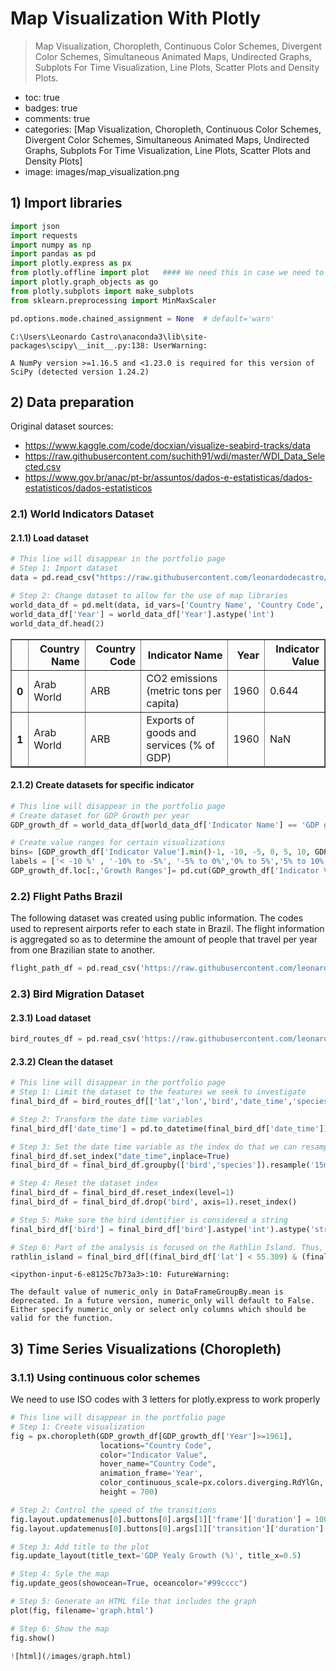 # Map Visualization With Plotly

> Map Visualization, Choropleth, Continuous Color Schemes, Divergent Color Schemes, Simultaneous Animated Maps, Undirected Graphs, Subplots For Time Visualization, Line Plots, Scatter Plots and Density Plots.

- toc: true 
- badges: true
- comments: true
- categories: [Map Visualization, Choropleth, Continuous Color Schemes, Divergent Color Schemes, Simultaneous Animated Maps, Undirected Graphs, Subplots For Time Visualization, Line Plots, Scatter Plots and Density Plots]
- image: images/map_visualization.png

## 1) Import libraries


```python
import json
import requests
import numpy as np
import pandas as pd
import plotly.express as px
from plotly.offline import plot   #### We need this in case we need to manually upload the interactive graphs on the blog
import plotly.graph_objects as go
from plotly.subplots import make_subplots
from sklearn.preprocessing import MinMaxScaler

pd.options.mode.chained_assignment = None  # default='warn'
```

    C:\Users\Leonardo Castro\anaconda3\lib\site-packages\scipy\__init__.py:138: UserWarning:
    
    A NumPy version >=1.16.5 and <1.23.0 is required for this version of SciPy (detected version 1.24.2)
    
    

## 2) Data preparation 

Original dataset sources: <br>
- https://www.kaggle.com/code/docxian/visualize-seabird-tracks/data
- https://raw.githubusercontent.com/suchith91/wdi/master/WDI_Data_Selected.csv
- https://www.gov.br/anac/pt-br/assuntos/dados-e-estatisticas/dados-estatisticos/dados-estatisticos

### 2.1) World Indicators Dataset

#### 2.1.1) Load dataset


```python
# This line will disappear in the portfolio page
# Step 1: Import dataset
data = pd.read_csv("https://raw.githubusercontent.com/leonardodecastro/data/main/WDI_Data_Selected.csv", encoding='cp1252').drop(['Indicator Code'], axis= 1)

# Step 2: Change dataset to allow for the use of map libraries
world_data_df = pd.melt(data, id_vars=['Country Name', 'Country Code','Indicator Name'], var_name='Year', value_name='Indicator Value')
world_data_df['Year'] = world_data_df['Year'].astype('int')
world_data_df.head(2)
```




<div>
<style scoped>
    .dataframe tbody tr th:only-of-type {
        vertical-align: middle;
    }

    .dataframe tbody tr th {
        vertical-align: top;
    }

    .dataframe thead th {
        text-align: right;
    }
</style>
<table border="1" class="dataframe">
  <thead>
    <tr style="text-align: right;">
      <th></th>
      <th>Country Name</th>
      <th>Country Code</th>
      <th>Indicator Name</th>
      <th>Year</th>
      <th>Indicator Value</th>
    </tr>
  </thead>
  <tbody>
    <tr>
      <th>0</th>
      <td>Arab World</td>
      <td>ARB</td>
      <td>CO2 emissions (metric tons per capita)</td>
      <td>1960</td>
      <td>0.644</td>
    </tr>
    <tr>
      <th>1</th>
      <td>Arab World</td>
      <td>ARB</td>
      <td>Exports of goods and services (% of GDP)</td>
      <td>1960</td>
      <td>NaN</td>
    </tr>
  </tbody>
</table>
</div>



#### 2.1.2) Create datasets for specific indicator


```python
# This line will disappear in the portfolio page
# Create dataset for GDP Growth per year
GDP_growth_df = world_data_df[world_data_df['Indicator Name'] == 'GDP growth (annual %)']

# Create value ranges for certain visualizations
bins= [GDP_growth_df['Indicator Value'].min()-1, -10, -5, 0, 5, 10, GDP_growth_df['Indicator Value'].max()+1]
labels = ['< -10 %' , '-10% to -5%', '-5% to 0%','0% to 5%','5% to 10%','> 10%']
GDP_growth_df.loc[:,'Growth Ranges']= pd.cut(GDP_growth_df['Indicator Value'], bins=bins, labels=labels, right=False).astype('str')
```

### 2.2) Flight Paths Brazil

The following dataset was created using public information. The codes used to represent airports refer to each state in Brazil. The flight information is aggregated so as to determine the amount of people that travel per year from one Brazilian state to another. 


```python
flight_path_df = pd.read_csv('https://raw.githubusercontent.com/leonardodecastro/data/main/airplane_flights_brazil.csv')
```

### 2.3) Bird Migration Dataset

#### 2.3.1) Load dataset


```python
bird_routes_df = pd.read_csv('https://raw.githubusercontent.com/leonardodecastro/data/main/anon_gps_tracks_with_dive.csv')
```

#### 2.3.2) Clean the dataset


```python
# This line will disappear in the portfolio page
# Step 1: Limit the dataset to the features we seek to investigate
final_bird_df = bird_routes_df[['lat','lon','bird','date_time','species','alt']]

# Step 2: Transform the date time variables
final_bird_df['date_time'] = pd.to_datetime(final_bird_df['date_time'])

# Step 3: Set the date time variable as the index do that we can resample the dataset for every 15 minutes
final_bird_df.set_index("date_time",inplace=True)
final_bird_df = final_bird_df.groupby(['bird','species']).resample('15min').mean()

# Step 4: Reset the dataset index
final_bird_df = final_bird_df.reset_index(level=1)
final_bird_df = final_bird_df.drop('bird', axis=1).reset_index()

# Step 5: Make sure the bird identifier is considered a string
final_bird_df['bird'] = final_bird_df['bird'].astype('int').astype('str')

# Step 6: Part of the analysis is focused on the Rathlin Island. Thus, we must create a dataset containing solely the data for this region. 
rathlin_island = final_bird_df[(final_bird_df['lat'] < 55.309) & (final_bird_df['lat'] > 55.254) & (final_bird_df['lon'] > -6.3194) & (final_bird_df['lon'] < -6.1416)]
```

    <ipython-input-6-e8125c7b73a3>:10: FutureWarning:
    
    The default value of numeric_only in DataFrameGroupBy.mean is deprecated. In a future version, numeric_only will default to False. Either specify numeric_only or select only columns which should be valid for the function.
    
    

## 3) Time Series Visualizations (Choropleth)

### 3.1.1) Using continuous color schemes

We need to use ISO codes with 3 letters for plotly.express to work properly


```python
# This line will disappear in the portfolio page
# Step 1: Create visualization
fig = px.choropleth(GDP_growth_df[GDP_growth_df['Year']>=1961],         # Limit the analysis to years for which that is plenty of data
                    locations="Country Code",                           # Column where country code with 3 letters can be found
                    color="Indicator Value",                            # Indicator Value is the numerical value we want to examine
                    hover_name="Country Code",                          # Column to add to hover information
                    animation_frame='Year',                             # Show column that will be used in the animation frame
                    color_continuous_scale=px.colors.diverging.RdYlGn,  # Select the type of divergent color scheme to be used
                    height = 700)                                       # Adjust the size of the figure

# Step 2: Control the speed of the transitions
fig.layout.updatemenus[0].buttons[0].args[1]['frame']['duration'] = 1000
fig.layout.updatemenus[0].buttons[0].args[1]['transition']['duration'] = 10

# Step 3: Add title to the plot
fig.update_layout(title_text='GDP Yealy Growth (%)', title_x=0.5)

# Step 4: Syle the map
fig.update_geos(showocean=True, oceancolor="#99cccc")

# Step 5: Generate an HTML file that includes the graph
plot(fig, filename='graph.html')

# Step 6: Show the map
fig.show()

![html](/images/graph.html)

